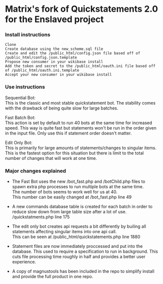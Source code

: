 # Matrix's fork of Quickstatements 2.0 for the Enslaved project

### Install instructions
```
Clone
Create database using the new_scheme.sql file
Create and edit the /public_html/config.json file based off of /public_html/config.json.template
Propose new consumer in your wikibase install
Add the token and secret to the /public_html/oauth.ini file based off of /public_html/oauth.ini.template
Accept your new consumer in your wikibase install
```

### Use instructions
Sequential Bot: \
This is the classic and most stable quickstatement bot. The stability comes with the drawback of being quite slow for large batches.

Fast Batch Bot: \
This action is set by default to run 40 bots at the same time for increased speed. This way is quite fast but statements won't be run in the order given in the input file. Only use this if statement order doesn't matter.

Edit Only Bot: \
This is primarily for large amounts of statements/changes to singular items. This is the fastest option for this situation but there is limit to the total number of changes that will work at one time.

### Major changes explained
* The Fast Bot uses the new /bot_fast.php and /botChild.php files to spawn extra php processes to run multiple bots at the same time. \
The number of bots seems to work well for us at 40. \
This number can be easily changed at /bot_fast.php line 49

* A new commands database table is created for each batch in order to reduce slow down from large table size after a lot of use. \
/quickstatments.php line 175

* The edit only bot creates api requests a bit differently by builing all statements affecting singular items into one api call. \
This can be seen at /public_html/quickstatements.php line 1880

* Statement files are now immediately proccessed and put into the database. This used to require a specification to run in background. This cuts file processing time roughly in half and provides a better user experience.

* A copy of magnustools has been included in the repo to simplify install and provide the full product in one repo.

